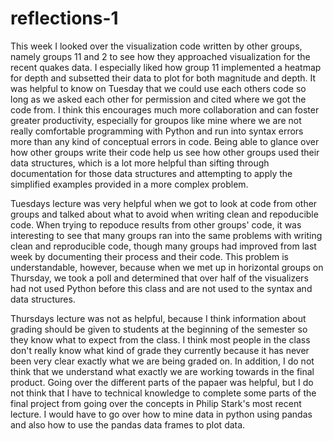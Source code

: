 reflections-1
=============

This week I looked over the visualization code written by other groups, namely groups 11 and 2 to see how they
approached visualization for the recent quakes data. I especially liked how group 11 implemented a heatmap for depth
and subsetted their data to plot for both magnitude and depth. It was helpful to know on Tuesday that we could use 
each others code so long as we asked each other for permission and cited where we got the code from. I think this
encourages much more collaboration and can foster greater productivity, especially for groupos like mine where we are
not really comfortable programming with Python and run into syntax errors more than any kind of conceptual errors in
code. Being able to glance over how other groups write their code help us see how other groups used their data 
structures, which is a lot more helpful than sifting through documentation for those data structures and attempting to 
apply the simplified examples provided in a more complex problem.

Tuesdays lecture was very helpful when we got to look at code from other groups and talked about what to avoid
when writing clean and repoducible code. When trying to repoduce results from other groups' code, it was interesting
to see that many groups ran into the same problems with writing clean and reproducible code, though many groups had
improved from last week by documenting their process and their code. This problem is understandable, however, because 
when we met up in horizontal groups on Thursday, we took a poll and determined that over half of the visualizers had 
not used Python before this class and are not used to the syntax and data structures.

Thursdays lecture was not as helpful, because I think information about grading should be given to students at the
beginning of the semester so they know what to expect from the class. I think most people in the class don't really 
know what kind of grade they currently because it has never been very clear exactly what we are being graded on. In
addition, I do not think that we understand what exactly we are working towards in the final product. Going over the
different parts of the papaer was helpful, but I do not think that I have to technical knowledge to complete some
parts of the final project from going over the concepts in Philip Stark's most recent lecture. I would have to go over
how to mine data in python using pandas and also how to use the pandas data frames to plot data.
